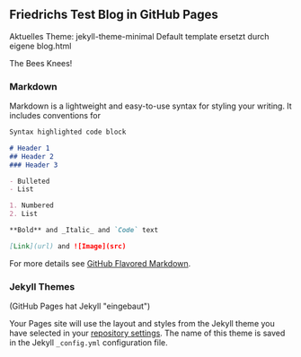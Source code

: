 ## Friedrichs Test Blog in GitHub Pages

Aktuelles Theme: jekyll-theme-minimal
Default template ersetzt durch eigene blog.html

The Bees Knees!

### Markdown

Markdown is a lightweight and easy-to-use syntax for styling your writing. It includes conventions for

```markdown
Syntax highlighted code block

# Header 1
## Header 2
### Header 3

- Bulleted
- List

1. Numbered
2. List

**Bold** and _Italic_ and `Code` text

[Link](url) and ![Image](src)
```

For more details see [GitHub Flavored Markdown](https://guides.github.com/features/mastering-markdown/).

### Jekyll Themes

(GitHub Pages hat Jekyll "eingebaut")

Your Pages site will use the layout and styles from the Jekyll theme you have selected in your [repository settings](https://github.com/the-friedrich/site/settings). The name of this theme is saved in the Jekyll `_config.yml` configuration file.
